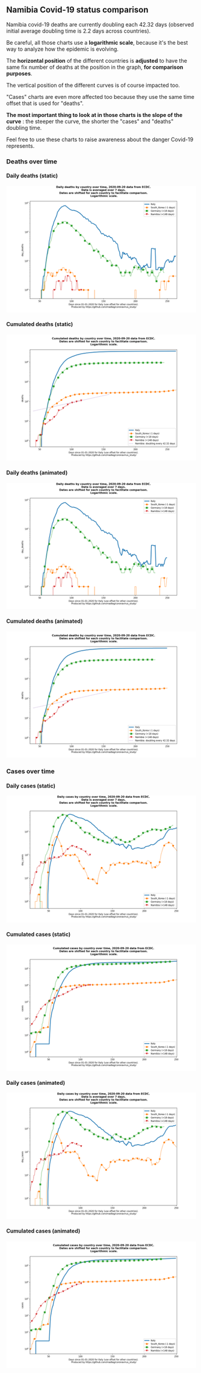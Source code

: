 ## Namibia Covid-19 status comparison 

Namibia covid-19 deaths are currently doubling each 42.32 days (observed initial average doubling time is 2.2 days across countries).



Be careful, all those charts use a **logarithmic scale**, because it's the best way to analyze how the epidemic is evolving.
 
The **horizontal position** of the different countries is **adjusted** to have the same fix number of deaths at the position in the graph, **for comparison purposes**.

The vertical position of the different curves is of course impacted too.

"Cases" charts are even more affected too because they use the same time offset that is used for "deaths".

**The most important thing to look at in those charts is the slope of the curve** : the steeper the curve, the shorter the "cases" and "deaths" doubling time.

Feel free to use these charts to raise awareness about the danger Covid-19 represents. 


 
### Deaths over time
 
#### Daily deaths (static)
![Namibia covid-19 daily deaths static chart](https://raw.githubusercontent.com/madlag/coronavirus_study/master/notebooks/graphs/2020-09-20/countries/Namibia/2020-09-20_Namibia_day_deaths.png "Namibia covid-19 day_deaths static chart")   
 
#### Cumulated deaths (static)
![Namibia covid-19 cumulated deaths static chart](https://raw.githubusercontent.com/madlag/coronavirus_study/master/notebooks/graphs/2020-09-20/countries/Namibia/2020-09-20_Namibia_deaths.png "Namibia covid-19 deaths static chart")   
 
#### Daily deaths (animated)
![Namibia covid-19 daily deaths animated chart](https://raw.githubusercontent.com/madlag/coronavirus_study/master/notebooks/graphs/2020-09-20/countries/Namibia/2020-09-20_Namibia_day_deaths.gif "Namibia covid-19 day_deaths animated chart")   
 
#### Cumulated deaths (animated)
![Namibia covid-19 cumulated deaths animated chart](https://raw.githubusercontent.com/madlag/coronavirus_study/master/notebooks/graphs/2020-09-20/countries/Namibia/2020-09-20_Namibia_deaths.gif "Namibia covid-19 deaths animated chart")   

 
### Cases over time
 
#### Daily cases (static)
![Namibia covid-19 daily cases static chart](https://raw.githubusercontent.com/madlag/coronavirus_study/master/notebooks/graphs/2020-09-20/countries/Namibia/2020-09-20_Namibia_day_cases.png "Namibia covid-19 day_cases static chart")   
 
#### Cumulated cases (static)
![Namibia covid-19 cumulated cases static chart](https://raw.githubusercontent.com/madlag/coronavirus_study/master/notebooks/graphs/2020-09-20/countries/Namibia/2020-09-20_Namibia_cases.png "Namibia covid-19 cases static chart")   
 
#### Daily cases (animated)
![Namibia covid-19 daily cases animated chart](https://raw.githubusercontent.com/madlag/coronavirus_study/master/notebooks/graphs/2020-09-20/countries/Namibia/2020-09-20_Namibia_day_cases.gif "Namibia covid-19 day_cases animated chart")   
 
#### Cumulated cases (animated)
![Namibia covid-19 cumulated cases animated chart](https://raw.githubusercontent.com/madlag/coronavirus_study/master/notebooks/graphs/2020-09-20/countries/Namibia/2020-09-20_Namibia_cases.gif "Namibia covid-19 cases animated chart")   

